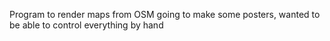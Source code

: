 Program to render maps from OSM
going to make some posters, wanted to be able to control everything by hand
